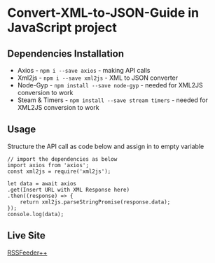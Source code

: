 # Convert-XML-to-JSON-Guide in JavaScript project

## Dependencies Installation
<ul>
  <li>Axios - <code>npm i --save axios</code> - making API calls</li>
  <li>Xml2js - <code>npm i --save xml2js</code> - XML to JSON converter</li>
  <li>Node-Gyp - <code>npm install --save node-gyp</code> - needed for XML2JS conversion to work </li>
  <li>Steam & Timers - <code>npm install --save stream timers</code> - needed for XML2JS conversion to work</li>
</ul>

## Usage
Structure the API call as code below and assign in to empty variable
<br/>
```
// import the dependencies as below
import axios from 'axios';
const xml2js = require('xml2js');

let data = await axios
.get(Insert URL with XML Response here)
.then((response) => {
    return xml2js.parseStringPromise(response.data);
});
console.log(data);
```

## Live Site
[RSSFeeder++](https://rssfeeder.github.io/)

